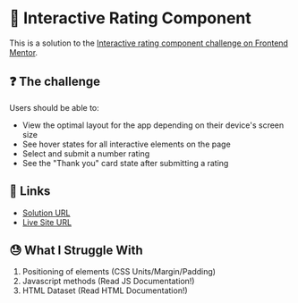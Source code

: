 # 💯 Interactive Rating Component

This is a solution to the [Interactive rating component challenge on Frontend Mentor](https://www.frontendmentor.io/challenges/interactive-rating-component-koxpeBUmI).

## ❓ The challenge

Users should be able to:

- View the optimal layout for the app depending on their device's screen size
- See hover states for all interactive elements on the page
- Select and submit a number rating
- See the "Thank you" card state after submitting a rating

## 🔗 Links

- [Solution URL](https://www.frontendmentor.io/solutions/interactive-rating-component-using-css-flexbox-S1n-EXESq)
- [Live Site URL](https://ks-interactive-rating-component.netlify.app/)

## 😓 What I Struggle With

1. Positioning of elements (CSS Units/Margin/Padding)
2. Javascript methods (Read JS Documentation!)
3. HTML Dataset (Read HTML Documentation!)
